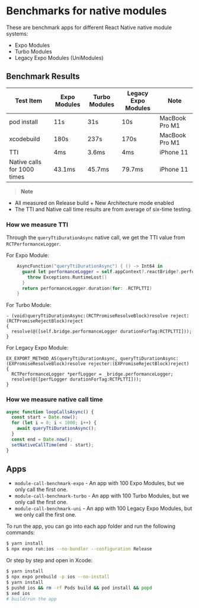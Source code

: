 # Benchmarks for native modules

These are benchmark apps for different React Native native module systems:

- Expo Modules
- Turbo Modules
- Legacy Expo Modules (UniModules)

## Benchmark Results

| Test Item                   | Expo Modules | Turbo Modules | Legacy Expo Modules | Note           |
| --------------------------- | ------------ | ------------- | ------------------- | -------------- |
| pod install                 | 11s          | 31s           | 10s                 | MacBook Pro M1 |
| xcodebuild                  | 180s         | 237s          | 170s                | MacBook Pro M1 |
| TTI                         | 4ms          | 3.6ms         | 4ms                 | iPhone 11      |
| Native calls for 1000 times | 43.1ms       | 45.7ms        | 79.7ms              | iPhone 11      |

> **Note**

- All measured on Release build + New Architecture mode enabled
- The TTI and Native call time results are from average of six-time testing.

### How we measure TTI

Through the `queryTtiDurationAsync` native call, we get the TTI value from `RCTPerformanceLogger`.

For Expo Module:

```swift
    AsyncFunction("queryTtiDurationAsync") { () -> Int64 in
      guard let performanceLogger = self.appContext?.reactBridge?.performanceLogger else {
        throw Exceptions.RuntimeLost()
      }
      return performanceLogger.duration(for: .RCTPLTTI)
    }
```

For Turbo Module:

```objc
- (void)queryTtiDurationAsync:(RCTPromiseResolveBlock)resolve reject:(RCTPromiseRejectBlock)reject
{
  resolve(@([self.bridge.performanceLogger durationForTag:RCTPLTTI]));
}
```

For Legacy Expo Module:

```objc
EX_EXPORT_METHOD_AS(queryTtiDurationAsync, queryTtiDurationAsync:(EXPromiseResolveBlock)resolve rejecter:(EXPromiseRejectBlock)reject)
{
  RCTPerformanceLogger *perfLogger = _bridge.performanceLogger;
  resolve(@([perfLogger durationForTag:RCTPLTTI]));
}
```

### How we measure native call time

```jsx
async function loopCallsAsync() {
  const start = Date.now();
  for (let i = 0; i < 1000; i++) {
    await queryTtiDurationAsync();
  }
  const end = Date.now();
  setNativeCallTime(end - start);
}
```

## Apps

- `module-call-benchmark-expo` - An app with 100 Expo Modules, but we only call the first one.
- `module-call-benchmark-turbo` - An app with 100 Turbo Modules, but we only call the first one.
- `module-call-benchmark-uni` - An app with 100 Legacy Expo Modules, but we only call the first one.

To run the app, you can go into each app folder and run the following commands:

```sh
$ yarn install
$ npx expo run:ios --no-bundler --configuration Release
```

Or step by step and open in Xcode:

```sh
$ yarn install
$ npx expo prebuild -p ios --no-install
$ yarn install
$ pushd ios && rm -rf Pods build && pod install && popd
$ xed ios
# build/run the app
```
